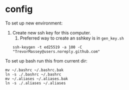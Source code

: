# config

To set up new environment:

1. Create new ssh key for this computer.
    1. Preferred way to create an sshkey is in `gen_key.sh`
    ```
    ssh-keygen -t ed25519 -a 100 -C "TrevorMassey@users.noreply.github.com"
    ```

To set up bash run this from current dir:
```
mv ~/.bashrc ~/.bashrc.bak
ln -s ./.bashrc ~/.bashrc
mv ~/.aliases ~/.aliases.bak
ln -s ./.aliases ~/.aliases
```


